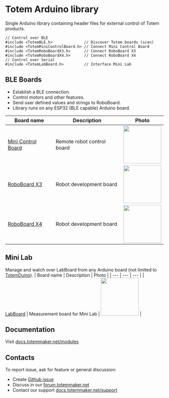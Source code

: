 # Totem Arduino library

Single Arduino library containing header files for external control of Totem products.

```arduino
// Control over BLE
#include <TotemBLE.h>              // Discover Totem boards (scan)
#include <TotemMiniControlBoard.h> // Connect Mini Control Board
#include <TotemRoboBoardX3.h>      // Connect RoboBoard X3
#include <TotemRoboBoardX4.h>      // Connect RoboBoard X4
// Control over Serial
#include <TotemLabBoard.h>         // Interface Mini Lab
```

## BLE Boards

- Establish a BLE connection.
- Control motors and other features.
- Send user defined values and strings to RoboBoard.
- Library runs on any ESP32 (BLE capable) Arduino board.

| Board name | Description | Photo |
| --- | --- | --- |
| [Mini Control Board](https://docs.totemmaker.net/modules/mini-control-board/) | Remote robot control board | <a href="https://totemmaker.net/product/x3-fbi-board-bluetooth-motor-controller/"><img src="https://docs.totemmaker.net/assets/images/photo/mini-board-x3-v1.5v.2.0-photo.jpg" width="120"></a> |
| [RoboBoard X3](https://docs.totemmaker.net/roboboard-x3/) | Robot development board | <a href="https://totemmaker.net/product/roboboard-x3-programmable-robot-development-board/"><img src="https://docs.totemmaker.net/assets/images/photo/roboboard-x3-v3.1-card.jpg" width="120"></a> |
| [RoboBoard X4](https://docs.totemmaker.net/roboboard-x4/) | Robot development board | <a href="https://totemmaker.net/product/roboboard-x4-power-adapter-battery/"><img src="https://docs.totemmaker.net/assets/images/photo/roboboard-x4-v1.1-photo.jpg" width="120"></a> |

## Mini Lab

Manage and watch over LabBoard from any Arduino board (not limited to [TotemDuino](https://docs.totemmaker.net/totemduino/)).
| Board name | Description | Photo |
| --- | --- | --- |
| [LabBoard](https://docs.totemmaker.net/labboard/) | Measurement board for Mini Lab | <a href="https://totemmaker.net/product/totem-mini-lab/"><img src="https://docs.totemmaker.net/assets/images/photo/labboard-v2.2-photo.jpg" width="120"></a> |

## Documentation

Visit [docs.totemmaker.net/modules](https://docs.totemmaker.net/modules/)

## Contacts

To report issue, ask for feature or general discussion:

* Create [Github issue](https://github.com/totemmaker/TotemArduino/issues/new)
* Discuss in our [forum.totemmaker.net](https://forum.totemmaker.net)
* Contact our support [docs.totemmaker.net/support](https://docs.totemmaker.net/support/)
